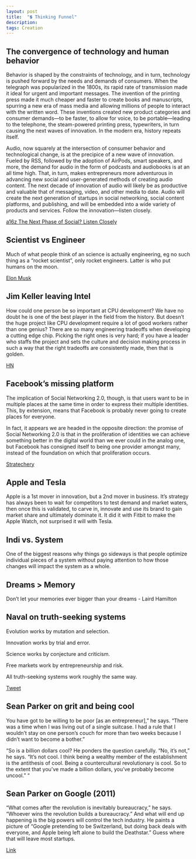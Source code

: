 ```yaml
---
layout: post
title:  "💲 Thinking Funnel"
description:
tags: Creation
---
```


## The convergence of technology and human behavior

Behavior is shaped by the constraints of technology, and in turn, technology is pushed forward by the needs and demands of consumers. When the telegraph was popularized in the 1800s, its rapid rate of transmission made it ideal for urgent and important messages. The invention of the printing press made it much cheaper and faster to create books and manuscripts, spurring a new era of mass media and allowing millions of people to interact with the written word. These inventions created new product categories and consumer demands—to be faster, to allow for voice, to be portable—leading to the telephone, the steam-powered printing press, typewriters, in turn causing the next waves of innovation. In the modern era, history repeats itself.

Audio, now squarely at the intersection of consumer behavior and technological change, is at the precipice of a new wave of innovation. Fueled by RSS, followed by the adoption of AirPods, smart speakers, and more, the demand for audio in the form of podcasts and audiobooks is at an all time high. That, in turn, makes entrepreneurs more adventurous in advancing new social and user-generated methods of creating audio content. The next decade of innovation of audio will likely be as productive and valuable that of messaging, video, and other media to date. Audio will create the next generation of startups in social networking, social content platforms, and publishing, and will be embedded into a wide variety of products and services. Follow the innovation—listen closely.

[a16z The Next Phase of Social? Listen Closely](https://a16z.com/2020/12/07/social-strikes-back-audio/)


## Scientist vs Engineer

Much of what people think of an science is actually engineering, eg no such thing as a “rocket scientist”, only rocket engineers. Latter is who put humans on the moon.

[Elon Musk](https://twitter.com/elonmusk/status/1333974035294683137)


## Jim Keller leaving Intel

How could one person be so important at CPU development?
We have no doubt he is one of the best player in the field from the history. But doesn’t the huge project like CPU development require a lot of good workers rather than one genius?
There are so many engineering tradeoffs when developing a cutting edge chip. Picking the right ones is very hard; if you have a leader who staffs the project and sets the culture and decision making process in such a way that the right tradeoffs are consistently made, then that is golden. 

[HN](https://news.ycombinator.com/item?id=23496083)


## Facebook’s missing platform

The implication of Social Networking 2.0, though, is that users want to be in multiple places at the same time in order to express their multiple identities. This, by extension, means that Facebook is probably never going to create places for everyone.

In fact, it appears we are headed in the opposite direction: the promise of Social Networking 2.0 is that in the proliferation of identities we can achieve something better in the digital world than we ever could in the analog one, but Facebook has consigned itself to being one provider amongst many, instead of the foundation on which that proliferation occurs.

[Stratechery](https://stratechery.com/2020/context-collapse-circles-and-timing-facebooks-missing-platform/)


## Apple and Tesla

Apple is a 1st mover in innovation, but a 2nd mover in business. It’s strategy has always been to wait for competitors to test demand and market waters, then once this is validated, to carve in, innovate and use its brand to gain market share and ultimately dominate it. It did it with Fitbit to make the Apple Watch, not surprised it will with Tesla.


## Indi vs. System

One of the biggest reasons why things go sideways is that people optimize individual pieces of a system without paying attention to how those changes will impact the system as a whole.


## Dreams > Memory

Don’t let your memories ever bigger than your dreams - Laird Hamilton


## Naval on truth-seeking systems

Evolution works by mutation and selection.

Innovation works by trial and error.

Science works by conjecture and criticism.

Free markets work by entrepreneurship and risk.

All truth-seeking systems work roughly the same way.

[Tweet](https://twitter.com/naval/status/1332478319137153024?s=10)

## Sean Parker on grit and being cool


You have got to be willing to be poor [as an entrepreneur],” he says. “There was a time when I was living out of a single suitcase. I had a rule that I wouldn’t stay on one person’s couch for more than two weeks because I didn’t want to become a bother.”

“So is a billion dollars cool? He ponders the question carefully. “No, it’s not,” he says. “It’s not cool. I think being a wealthy member of the establishment is the antithesis of cool. Being a countercultural revolutionary is cool. So to the extent that you’ve made a billion dollars, you’ve probably become uncool.” “


## Sean Parker on Google (2011)

“What comes after the revolution is inevitably bureaucracy,” he says. “Whoever wins the revolution builds a bureaucracy.” And what will end up happening is the big powers will control the tech industry. He paints a picture of “Google pretending to be Switzerland, but doing back deals with everyone, and Apple being left alone to build the Deathstar.” Guess where that will leave most startups. 

[Link](https://techcrunch.com/2011/11/15/sean-parker-little-startups-are-ridiculously-overfunded/)
